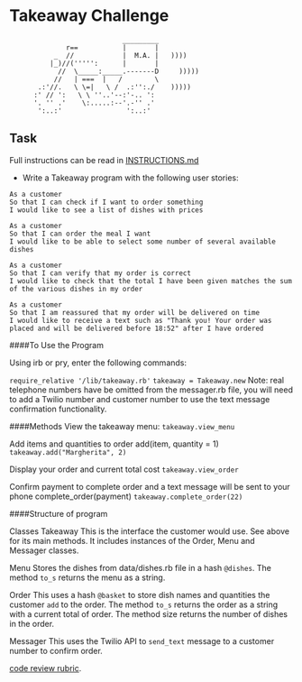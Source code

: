 Takeaway Challenge
==================
```
                            _________
              r==           |       |
           _  //            |  M.A. |   ))))
          |_)//(''''':      |       |
            //  \_____:_____.-------D     )))))
           //   | ===  |   /        \
       .:'//.   \ \=|   \ /  .:'':./    )))))
      :' // ':   \ \ ''..'--:'-.. ':
      '. '' .'    \:.....:--'.-'' .'
       ':..:'                ':..:'

 ```

Task
-----

Full instructions can be read in [INSTRUCTIONS.md](INSTRUCTIONS.md)

* Write a Takeaway program with the following user stories:

```
As a customer
So that I can check if I want to order something
I would like to see a list of dishes with prices

As a customer
So that I can order the meal I want
I would like to be able to select some number of several available dishes

As a customer
So that I can verify that my order is correct
I would like to check that the total I have been given matches the sum of the various dishes in my order

As a customer
So that I am reassured that my order will be delivered on time
I would like to receive a text such as "Thank you! Your order was placed and will be delivered before 18:52" after I have ordered
```

####To Use the Program

Using irb or pry, enter the following commands:

`require_relative '/lib/takeaway.rb'`
`takeaway = Takeaway.new`
Note: real telephone numbers have be omitted from the messager.rb file, you will need to add a Twilio number and customer number to use the text message confirmation functionality.

####Methods
View the takeaway menu:
`takeaway.view_menu`

Add items and quantities to order
add(item, quantity = 1)
`takeaway.add("Margherita", 2)`

Display your order and current total cost
`takeaway.view_order`

Confirm payment to complete order and a text message will be sent to your phone
complete_order(payment)
`takeaway.complete_order(22)`

####Structure of program

Classes
Takeaway
This is the interface the customer would use. See above for its main methods.
It includes instances of the Order, Menu and Messager classes.

Menu
Stores the dishes from data/dishes.rb file in a hash `@dishes`.
The method `to_s` returns the menu as a string.

Order
This uses a hash `@basket` to store dish names and quantities the customer `add` to the order.
The method `to_s` returns the order as a string with a current total of order.
The method size returns the number of dishes in the order.

Messager
This uses the Twilio API to `send_text` message to a customer number to confirm order.

[code review rubric](docs/review.md).  
